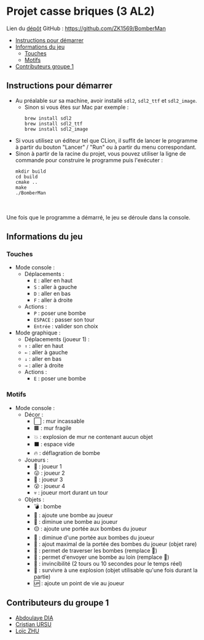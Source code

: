 # Projet casse briques (3 AL2)

Lien du [dépôt](https://github.com/ZK1569/BomberMan) GitHub : https://github.com/ZK1569/BomberMan

- [Instructions pour démarrer](#instructions-pour-demarrer)
- [Informations du jeu](#informations-du-jeu)
  - [Touches](#touches)
  - [Motifs](#motifs)
- [Contributeurs groupe 1](#contributeurs-groupe-1)

<a id="instructions-pour-demarrer"></a>
## Instructions pour démarrer
- Au préalable sur sa machine, avoir installé `sdl2`, `sdl2_ttf` et `sdl2_image`.
  - Sinon si vous êtes sur Mac par exemple :
      ```
      brew install sdl2
      brew install sdl2_ttf
      brew install sdl2_image
      ```
- Si vous utilisez un éditeur tel que CLion, il suffit de lancer le programme à partir du bouton "Lancer" / "Run" ou à partir du menu correspondant.
- Sinon à partir de la racine du projet, vous pouvez utiliser la ligne de commande pour construire le programme puis l'exécuter :
  ```shell
  mkdir build
  cd build
  cmake ..
  make
  ./BomberMan
  ```
<br /><br />
Une fois que le programme a démarré, le jeu se déroule dans la console.

## Informations du jeu
### Touches
- Mode console :
  - Déplacements :
    - `E` : aller en haut
    - `S` : aller à gauche
    - `D` : aller en bas
    - `F` : aller à droite
  - Actions :
    - `P` : poser une bombe
    - `ESPACE` : passer son tour
    - `Entrée` : valider son choix
- Mode graphique :
  - Déplacements (joueur 1) :
  - `↑` : aller en haut
  - `←` : aller à gauche
  - `↓` : aller en bas
  - `→` : aller à droite
  - Actions :
    - `E` : poser une bombe

### Motifs
- Mode console :
  - Décor :
    - ⬜️ : mur incassable
    - 🟫 : mur fragile
    - 💥 : explosion de mur ne contenant aucun objet
    - ⬛️ : espace vide
    - 🔥 : déflagration de bombe
  - Joueurs :
    - 🙂 : joueur 1
    - 😛 : joueur 2
    - 🙁 : joueur 3
    - 😮 : joueur 4
    - 💀 : joueur mort durant un tour
  - Objets :
    - 💣 : bombe
    - 🔽 : ajoute une bombe au joueur
    - 🔼 : diminue une bombe au joueur
    - 🟡 : ajoute une portée aux bombes du joueur
    - 🔵 : diminue d'une portée aux bombes du joueur
    - 🔴 : ajout maximal de la portée des bombes du joueur (objet rare)
    - 🏃 : permet de traverser les bombes (remplace 👟)
    - 👟 : permet d'envoyer une bombe au loin (remplace 🏃)
    - 🦺 : invincibilité (2 tours ou 10 secondes pour le temps réel)
    - 💖 : survivre à une explosion (objet utilisable qu'une fois durant la partie)
    - 🆙 : ajoute un point de vie au joueur

## Contributeurs du groupe 1
- [Abdoulaye DIA](https://github.com/adia-dev)
- [Cristian URSU](https://github.com/ZK1569)
- [Loïc ZHU](https://github.com/LoicZHU)